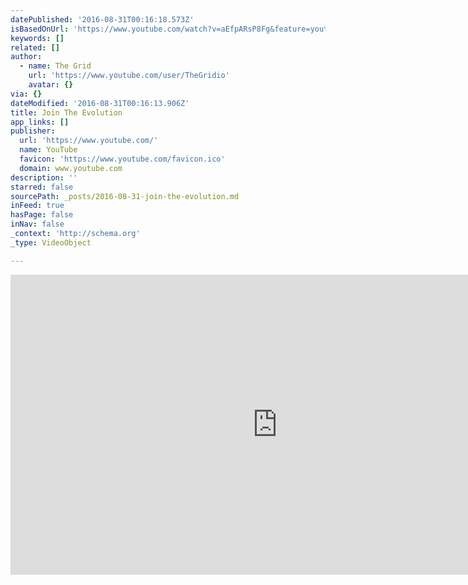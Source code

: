 ```yaml
---
datePublished: '2016-08-31T00:16:18.573Z'
isBasedOnUrl: 'https://www.youtube.com/watch?v=aEfpARsP8Fg&feature=youtu.be'
keywords: []
related: []
author:
  - name: The Grid
    url: 'https://www.youtube.com/user/TheGridio'
    avatar: {}
via: {}
dateModified: '2016-08-31T00:16:13.906Z'
title: Join The Evolution
app_links: []
publisher:
  url: 'https://www.youtube.com/'
  name: YouTube
  favicon: 'https://www.youtube.com/favicon.ico'
  domain: www.youtube.com
description: ''
starred: false
sourcePath: _posts/2016-08-31-join-the-evolution.md
inFeed: true
hasPage: false
inNav: false
_context: 'http://schema.org'
_type: VideoObject

---
```

<iframe src="https://cdn.embedly.com/widgets/media.html?src=https%3A%2F%2Fwww.youtube.com%2Fembed%2FaEfpARsP8Fg%3Ffeature%3Doembed&amp;url=http%3A%2F%2Fwww.youtube.com%2Fwatch%3Fv%3DaEfpARsP8Fg&amp;image=https%3A%2F%2Fi.ytimg.com%2Fvi%2FaEfpARsP8Fg%2Fhqdefault.jpg&amp;key=b7d04c9b404c499eba89ee7072e1c4f7&amp;type=text%2Fhtml&amp;schema=youtube" width="854" height="480" scrolling="no" frameborder="0" allowfullscreen="" style=""></iframe>